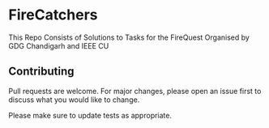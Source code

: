 # FireCatchers
This Repo Consists of Solutions to Tasks for the FireQuest Organised by GDG Chandigarh and IEEE CU

## Contributing
Pull requests are welcome. For major changes, please open an issue first to discuss what you would like to change.

Please make sure to update tests as appropriate.
